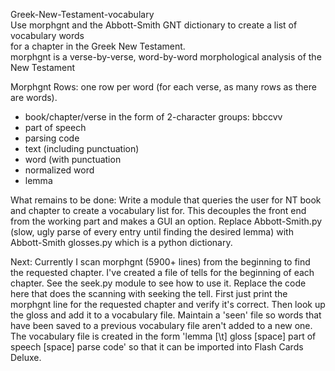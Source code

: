 Greek-New-Testament-vocabulary  
Use morphgnt and the Abbott-Smith GNT dictionary to create a list of vocabulary words  
for a chapter in the Greek New Testament.  
morphgnt is a verse-by-verse, word-by-word morphological analysis of the New Testament   

Morphgnt Rows: one row per word (for each verse, as many rows as there are words).  
 * book/chapter/verse in the form of 2-character groups: bbccvv
 * part of speech
 * parsing code
 * text (including punctuation)
 * word (with punctuation
 * normalized word
 * lemma

 What remains to be done:
 Write a module that queries the user for NT book and chapter to create a vocabulary list for.
		This decouples the front end from the working part and makes a GUI an option.
 Replace Abbott-Smith.py (slow, ugly parse of every entry until finding the desired lemma)
 with Abbott-Smith glosses.py which is a python dictionary.

 Next:
 Currently I scan morphgnt (5900+ lines) from the beginning to find the requested chapter.
 I've created a file of tells for the beginning of each chapter. See the seek.py module
 to see how to use it. Replace the code here that does the scanning with seeking the tell.
 First just print the morphgnt line for the requested chapter and verify it's correct.
 Then look up the gloss and add it to a vocabulary file. Maintain a 'seen' file so
 words that have been saved to a previous vocabulary file aren't added to a new one.
 The vocabulary file is created in the form 'lemma [\t] gloss [space] part of speech [space] parse code'
 so that it can be imported into Flash Cards Deluxe.
